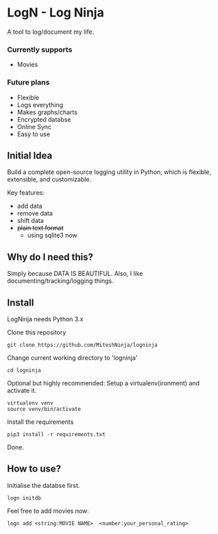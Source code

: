 # LogN - Log Ninja

A tool to log/document my life.

### Currently supports

* Movies

### Future plans

* Flexible
* Logs everything
* Makes graphs/charts
* Encrypted databse
* Online Sync
* Easy to use

## Initial Idea

Build a complete open-source logging utility in Python; which is flexible, 
extensible, and customizable.

Key features:

* add data
* remove data
* shift data
* ~~plain text format~~
    * using sqlite3 now

## Why do I need this?

Simply because DATA IS BEAUTIFUL.
Also, I like documenting/tracking/logging things.

## Install

LogNinja needs Python 3.x

Clone this repository
    
    git clone https://github.com/MiteshNinja/logninja 

Change current working directory to 'logninja'

    cd logninja

Optional but highly recommended: Setup a virtualenv(ironment) and activate it.

    virtualenv venv
    source venv/bin/activate

Install the requirements

    pip3 install -r requirements.txt

Done.

## How to use?

Initialise the databse first.

    logn initdb

Feel free to add movies now:

    logn add <string:MOVIE NAME>  <number:your_personal_rating>

